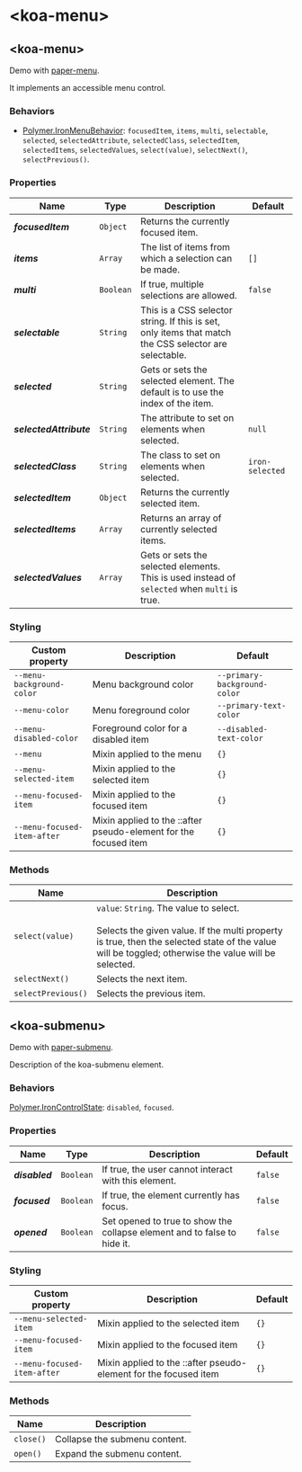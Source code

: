 # &lt;koa-menu&gt;

## &lt;koa-menu&gt;

Demo with [paper-menu](https://elements.polymer-project.org/elements/paper-menu?view=demo).

It implements an accessible menu control.

### Behaviors

* [Polymer.IronMenuBehavior](https://elements.polymer-project.org/elements/iron-menu-behavior?active=Polymer.IronMenuBehavior): `focusedItem`, `items`, `multi`, `selectable`, `selected`, `selectedAttribute`, `selectedClass`, `selectedItem`, `selectedItems`, `selectedValues`, `select(value)`, `selectNext()`, `selectPrevious()`.

### Properties

Name | Type | Description | Default
-----|------|-------------|--------
***focusedItem*** | `Object` | Returns the currently focused item. |
***items*** | `Array` | The list of items from which a selection can be made. | `[]`
***multi*** | `Boolean` | If true, multiple selections are allowed. | `false`
***selectable*** | `String` | This is a CSS selector string. If this is set, only items that match the CSS selector are selectable. |
***selected*** | `String` | Gets or sets the selected element. The default is to use the index of the item. |
***selectedAttribute*** | `String` | The attribute to set on elements when selected. | `null`
***selectedClass*** | `String` | The class to set on elements when selected. | `iron-selected`
***selectedItem*** | `Object` | Returns the currently selected item. |
***selectedItems*** | `Array` | Returns an array of currently selected items. |
***selectedValues*** | `Array` | Gets or sets the selected elements. This is used instead of `selected` when `multi` is true. |

### Styling

Custom property | Description | Default
----------------|-------------|--------
`--menu-background-color` | Menu background color | `--primary-background-color`
`--menu-color` | Menu foreground color | `--primary-text-color`
`--menu-disabled-color` | Foreground color for a disabled item | `--disabled-text-color`
`--menu` | Mixin applied to the menu | `{}`
`--menu-selected-item` | Mixin applied to the selected item | `{}`
`--menu-focused-item` | Mixin applied to the focused item | `{}`
`--menu-focused-item-after` | Mixin applied to the ::after pseudo-element for the focused item | `{}`

### Methods

Name | Description
-----|------------
`select(value)` | `value`: `String`. The value to select.<br/><br/>Selects the given value. If the multi property is true, then the selected state of the value will be toggled; otherwise the value will be selected.
`selectNext()` | Selects the next item.
`selectPrevious()` | Selects the previous item.


## &lt;koa-submenu&gt;

Demo with [paper-submenu](https://elements.polymer-project.org/elements/paper-menu?view=demo).

Description of the koa-submenu element.

### Behaviors

[Polymer.IronControlState](https://elements.polymer-project.org/elements/iron-behaviors?active=Polymer.IronControlState): `disabled`, `focused`.

### Properties

Name | Type | Description | Default
-----|------|-------------|--------
***disabled*** | `Boolean` | If true, the user cannot interact with this element. | `false`
***focused*** | `Boolean` | If true, the element currently has focus. | `false`
***opened*** | `Boolean` | Set opened to true to show the collapse element and to false to hide it. | `false`

### Styling

Custom property | Description | Default
----------------|-------------|--------
`--menu-selected-item` | Mixin applied to the selected item | `{}`
`--menu-focused-item` | Mixin applied to the focused item | `{}`
`--menu-focused-item-after` | Mixin applied to the ::after pseudo-element for the focused item | `{}`

### Methods

Name | Description
-----|------------
`close()` | Collapse the submenu content.
`open()` | Expand the submenu content.
